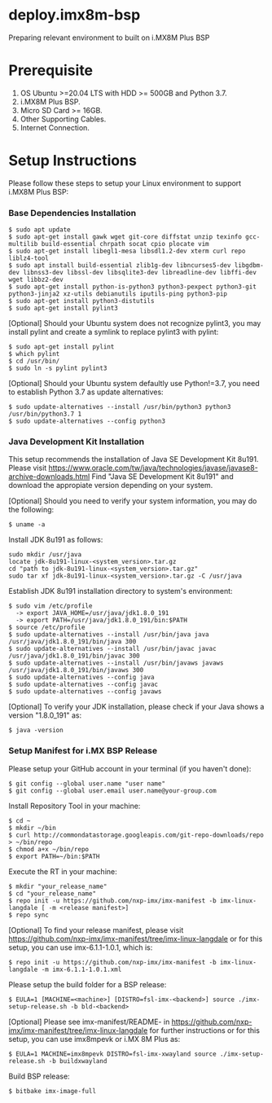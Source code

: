 # deploy.imx8m-bsp
Preparing relevant environment to built on i.MX8M Plus BSP

# Prerequisite
1. OS Ubuntu >=20.04 LTS with HDD >= 500GB and Python 3.7.
2. i.MX8M Plus BSP.
3. Micro SD Card >= 16GB.
4. Other Supporting Cables.
5. Internet Connection.

# Setup Instructions
Please follow these steps to setup your Linux environment to support i.MX8M Plus BSP:
### Base Dependencies Installation
```
$ sudo apt update
$ sudo apt-get install gawk wget git-core diffstat unzip texinfo gcc-multilib build-essential chrpath socat cpio plocate vim
$ sudo apt-get install libegl1-mesa libsdl1.2-dev xterm curl repo liblz4-tool
$ sudo apt install build-essential zlib1g-dev libncurses5-dev libgdbm-dev libnss3-dev libssl-dev libsqlite3-dev libreadline-dev libffi-dev wget libbz2-dev
$ sudo apt-get install python-is-python3 python3-pexpect python3-git python3-jinja2 xz-utils debianutils iputils-ping python3-pip
$ sudo apt-get install python3-distutils 
$ sudo apt-get install pylint3
```
[Optional] Should your Ubuntu system does not recognize pylint3, you may install pylint and create a symlink to replace pylint3 with pylint:
  ```
  $ sudo apt-get install pylint
  $ which pylint
  $ cd /usr/bin/
  $ sudo ln -s pylint pylint3
  ```
[Optional] Should your Ubuntu system defaultly use Python!=3.7, you need to establish Python 3.7 as update alternatives:
  ```
  $ sudo update-alternatives --install /usr/bin/python3 python3 /usr/bin/python3.7 1
  $ sudo update-alternatives --config python3
  ```
### Java Development Kit Installation
This setup recommends the installation of Java SE Development Kit 8u191.
Please visit https://www.oracle.com/tw/java/technologies/javase/javase8-archive-downloads.html
Find "Java SE Development Kit 8u191" and download the appropiate version depending on your system.

[Optional] Should you need to verify your system information, you may do the following:
  ```
  $ uname -a
  ```
Install JDK 8u191 as follows:
```
sudo mkdir /usr/java
locate jdk-8u191-linux-<system_version>.tar.gz
cd "path to jdk-8u191-linux-<system_version>.tar.gz"
sudo tar xf jdk-8u191-linux-<system_version>.tar.gz -C /usr/java
```
Establish JDK 8u191 installation directory to system's environment:
```
$ sudo vim /etc/profile
  -> export JAVA_HOME=/usr/java/jdk1.8.0_191
  -> export PATH=/usr/java/jdk1.8.0_191/bin:$PATH
$ source /etc/profile
$ sudo update-alternatives --install /usr/bin/java java /usr/java/jdk1.8.0_191/bin/java 300
$ sudo update-alternatives --install /usr/bin/javac javac /usr/java/jdk1.8.0_191/bin/javac 300
$ sudo update-alternatives --install /usr/bin/javaws javaws /usr/java/jdk1.8.0_191/bin/javaws 300
$ sudo update-alternatives --config java
$ sudo update-alternatives --config javac
$ sudo update-alternatives --config javaws
```
[Optional] To verify your JDK installation, please check if your Java shows a version "1.8.0_191" as:
  ```
  $ java -version
  ```
### Setup Manifest for i.MX BSP Release
Please setup your GitHub account in your terminal (if you haven't done):
```
$ git config --global user.name "user name"
$ git config --global user.email user.name@your-group.com
```
Install Repository Tool in your machine:
```
$ cd ~
$ mkdir ~/bin
$ curl http://commondatastorage.googleapis.com/git-repo-downloads/repo > ~/bin/repo
$ chmod a+x ~/bin/repo
$ export PATH=~/bin:$PATH
```
Execute the RT in your machine:
```
$ mkdir "your_release_name"
$ cd "your_release_name"
$ repo init -u https://github.com/nxp-imx/imx-manifest -b imx-linux-langdale [ -m <release manifest>]
$ repo sync
```
[Optional] To find your release manifest, please visit https://github.com/nxp-imx/imx-manifest/tree/imx-linux-langdale or for this setup, you can use imx-6.1.1-1.0.1, which is:
  ```
  $ repo init -u https://github.com/nxp-imx/imx-manifest -b imx-linux-langdale -m imx-6.1.1-1.0.1.xml
  ```
Please setup the build folder for a BSP release:
```
$ EULA=1 [MACHINE=<machine>] [DISTRO=fsl-imx-<backend>] source ./imx-setup-release.sh -b bld-<backend>
```
[Optional] Please see imx-manifest/README-<demo> in https://github.com/nxp-imx/imx-manifest/tree/imx-linux-langdale for further instructions or for this setup, you can use imx8mpevk or i.MX 8M Plus as:
  ```
  $ EULA=1 MACHINE=imx8mpevk DISTRO=fsl-imx-xwayland source ./imx-setup-release.sh -b buildxwayland
  ```
Build BSP release:
```
$ bitbake imx-image-full
```
